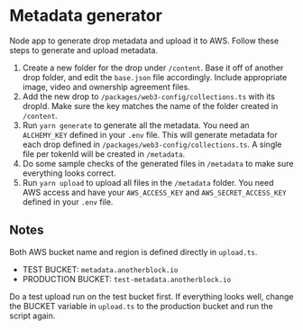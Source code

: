 # Metadata generator

Node app to generate drop metadata and upload it to AWS. Follow these steps to generate and upload metadata.

1. Create a new folder for the drop under `/content`. Base it off of another drop folder, and edit the `base.json` file accordingly. Include appropriate image, video and ownership agreement files.
1. Add the new drop to `/packages/web3-config/collections.ts` with its dropId. Make sure the key matches the name of the folder created in `/content`.
1. Run `yarn generate` to generate all the metadata. You need an `ALCHEMY_KEY` defined in your `.env` file. This will generate metadata for each drop defined in `/packages/web3-config/collections.ts`. A single file per tokenId will be created in `/metadata`.
1. Do some sample checks of the generated files in `/metadata` to make sure everything looks correct.
1. Run `yarn upload` to upload all files in the `/metadata` folder. You need AWS access and have your `AWS_ACCESS_KEY` and `AWS_SECRET_ACCESS_KEY` defined in your `.env` file.

## Notes

Both AWS bucket name and region is defined directly in `upload.ts`.

- TEST BUCKET: `metadata.anotherblock.io`
- PRODUCTION BUCKET: `test-metadata.anotherblock.io`

Do a test upload run on the test bucket first. If everything looks well, change the BUCKET variable in `upload.ts` to the production bucket and run the script again.
